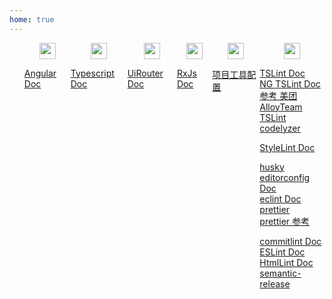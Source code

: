 ```yaml
---
home: true
---
```


<div id="home">
<ul class="summary">
<li class="item">
<img class="item-icon" src="/assets/img/angular.svg">

[Angular Doc](https://angular.cn/)

</li>
<li class="item">
<img class="item-icon" src="/assets/img/typescript.svg">

[Typescript Doc](https://www.tslang.cn/docs/home.html)

</li>
<li class="item">
<img class="item-icon" src="/assets/img/ui-router.svg">

[UiRouter Doc](https://ui-router.github.io/ng2/)

</li>
<li class="item">
<img class="item-icon" src="/assets/img/rxjs.png">

[RxJs Doc](https://cn.rx.js.org/)

</li>
<li class="item">
<img class="item-icon" src="/assets/img/tool.svg">

[项目工具配置](/pages/tools/extensions)

</li>
<li class="item">
<img class="item-icon" src="/assets/img/other.svg">

[TSLint Doc](https://palantir.github.io/tslint/)  
[NG TSLint Doc](https://github.com/fulls1z3/angular-tslint-rules)  
[参考 美团](https://tech.meituan.com/2019/01/17/exploring-the-tslint-static-checking-tool-on-the-react-native-project.html)  
[AlloyTeam TSLint](https://github.com/AlloyTeam/tslint-config-alloy/blob/master/index.js)  
[codelyzer](https://www.baidu.com/s?wd=codelyzer&tn=98012088_2_dg&ch=8)

[StyleLint Doc](https://ui-router.github.io/ng2/)

[husky](https://www.npmjs.com/package/husky)  
[editorconfig Doc](https://editorconfig.org)  
[eclint Doc](https://github.com/jedmao/eclint)  
[prettier](https://prettier.io/)  
[prettier 参考](https://segmentfault.com/a/1190000015315545?utm_source=tag-newest)

[commitlint Doc](https://ui-router.github.io/ng2/)  
[ESLint Doc](https://ui-router.github.io/ng2/)  
[HtmlLint Doc](https://ui-router.github.io/ng2/)  
[semantic-release](https://www.npmjs.com/package/semantic-release)

</li>
</ul>
</div>

<style>
.summary {
  display: flex;
  justify-content: space-between;
}

.summary .item {
  list-style: none;
  position: relative;
  padding-top: 26px;
}
.summary .item .item-icon {
  height: 26px;
  position: absolute;
  top: 0;
  left: 50%;
  transform: translateX(-50%);
}
</style>
